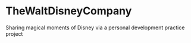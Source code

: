 # TheWaltDisneyCompany
Sharing magical moments of Disney via a personal development practice project


